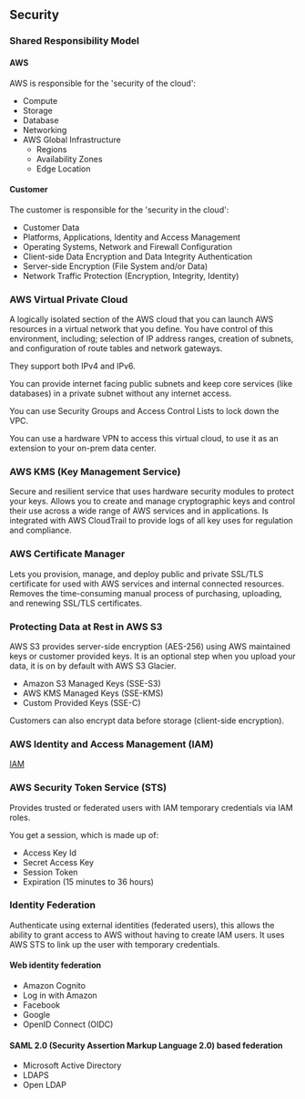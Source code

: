 ## Security

### Shared Responsibility Model

#### AWS

AWS is responsible for the 'security of the cloud':

- Compute
- Storage
- Database
- Networking
- AWS Global Infrastructure
  - Regions
  - Availability Zones
  - Edge Location

#### Customer

The customer is responsible for the 'security in the cloud':

- Customer Data
- Platforms, Applications, Identity and Access Management
- Operating Systems, Network and Firewall Configuration
- Client-side Data Encryption and Data Integrity Authentication
- Server-side Encryption (File System and/or Data)
- Network Traffic Protection (Encryption, Integrity, Identity)

### AWS Virtual Private Cloud

A logically isolated section of the AWS cloud that you can launch AWS resources in a virtual network that you define. You have control of this environment, including; selection of IP address ranges, creation of subnets, and configuration of route tables and network gateways.

They support both IPv4 and IPv6.

You can provide internet facing public subnets and keep core services (like databases) in a private subnet without any internet access.

You can use Security Groups and Access Control Lists to lock down the VPC.

You can use a hardware VPN to access this virtual cloud, to use it as an extension to your on-prem data center.

### AWS KMS (Key Management Service)

Secure and resilient service that uses hardware security modules to protect your keys. Allows you to create and manage cryptographic keys and control their use across a wide range of AWS services and in applications. Is integrated with AWS CloudTrail to provide logs of all key uses for regulation and compliance.

### AWS Certificate Manager

Lets you provision, manage, and deploy public and private SSL/TLS certificate for used with AWS services and internal connected resources. Removes the time-consuming manual process of purchasing, uploading, and renewing SSL/TLS certificates.

### Protecting Data at Rest in AWS S3

AWS S3 provides server-side encryption (AES-256) using AWS maintained keys or customer provided keys. It is an optional step when you upload your data, it is on by default with AWS S3 Glacier.

- Amazon S3 Managed Keys (SSE-S3)
- AWS KMS Managed Keys (SSE-KMS)
- Custom Provided Keys (SSE-C)

Customers can also encrypt data before storage (client-side encryption).

### AWS Identity and Access Management (IAM)

[IAM](./services/IAM.md)

### AWS Security Token Service (STS)

Provides trusted or federated users with IAM temporary credentials via IAM roles.

You get a session, which is made up of:

- Access Key Id
- Secret Access Key
- Session Token
- Expiration (15 minutes to 36 hours)

### Identity Federation

Authenticate using external identities (federated users), this allows the ability to grant access to AWS without having to create IAM users. It uses AWS STS to link up the user with temporary credentials.

#### Web identity federation

- Amazon Cognito
- Log in with Amazon
- Facebook
- Google
- OpenID Connect (OIDC)

#### SAML 2.0 (Security Assertion Markup Language 2.0) based federation

- Microsoft Active Directory
- LDAPS
- Open LDAP
